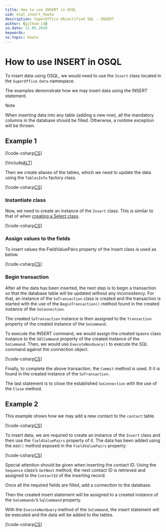 ```yaml
---
title: How to use INSERT in OSQL
uid: osql_insert_howto
description: SuperOffice Objectified SQL - INSERT
author: {github-id}
so.date: 11.05.2016
keywords:
so.topic: howto
---
```


# How to use INSERT in OSQL

To insert data using OSQL, we would need to use the `Insert` class located in the `SuperOffice.Data` namespace.

The examples demonstrate how we may insert data using the INSERT statement.

> [!NOTE]
> When inserting data into any table (adding a new row), all the mandatory columns in the database should be filled. Otherwise, a runtime exception will be thrown.

## Example 1

[!code-csharp[CS](includes/insert-1.cs)]

[!include[ALT](includes/setup.md)]

Then we create aliases of the tables, which we need to update the data using the `TablesInfo` factory class.

[!code-csharp[CS](includes/insert-1.cs?range=19)]

### Instantiate class

Now, we need to create an instance of the `Insert` class. This is similar to that of when [creating a Select class][2].

[!code-csharp[CS](includes/insert-1.cs?range=25)]

### Assign values to the fields

To insert values the FieldValuePairs property of the Insert class is used as below.

[!code-csharp[CS](includes/insert-1.cs?range=28-29)]

### Begin transaction

After all the data has been inserted, the next step is to begin a transaction so that the database table will be updated without any inconsistency. For that, an instance of the `SoTransaction` class is created and the transaction is started with the use of the `BeginTransaction()` method found in the created instance of the `SoConnection`.

The created `SoTransaction` instance is then assigned to the `Transaction` property of the created instance of the `SoCommand`.

To execute the INSERT command, we would assign the created `Update` class instance to the `SQlCommand` property of the created instance of the `SoCommand`. Then, we would use `ExecuteNonQuary()` to execute the SQL command against the connection object.

[!code-csharp[CS](includes/insert-1.cs?range=37-43)]

Finally, to complete the above transaction, the `Commit` method is used. It it is found in the created instance of the `SoTransaction`.

The last statement is to close the established `SoConnection` with the use of the `Close` method.

## Example 2

This example shows how we may add a new contact to the `contact` table.

[!code-csharp[CS](includes/insert-2.cs)]

To insert data, we are required to create an instance of the `Insert` class and then use the `fieldValuePairs` property of it. The data has been added using the `Add()` method exposed in the `FieldValuePairs` property:

[!code-csharp[CS](includes/insert-2.cs?range?15-16)]

Special attention should be given when inserting the contact ID. Using the `Sequence` class’s `GetNext` method, the next contact ID is retrieved and assigned to the `ContactId` of the inserting record.

Once all the required fields are filled, add a connection to the database.

Then the created insert statement will be assigned to a created instance of the `SoCommands`’s `SqlCommand` property.

With the `ExecuteNonQuery` method of the `SoCommand`, the insert statement will be executed and the data will be added to the tables.

[!code-csharp[CS](includes/insert-2.cs?range?32-33,36-37,40-41)]

<!-- Referenced links -->
[2]: using-select.md
